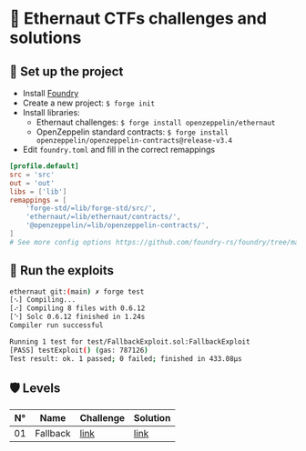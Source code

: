 # 🔐 Ethernaut CTFs challenges and solutions

## 📌 Set up the project
- Install [Foundry](https://github.com/foundry-rs/foundry#installation)
- Create a new project: `$ forge init`
- Install libraries:
    - Ethernaut challenges: `$ forge install openzeppelin/ethernaut`
    - OpenZeppelin standard contracts: `$ forge install openzeppelin/openzeppelin-contracts@release-v3.4`
- Edit `foundry.toml` and fill in the correct remappings
```toml
[profile.default]
src = 'src'
out = 'out'
libs = ['lib']
remappings = [
    'forge-std/=lib/forge-std/src/',
    'ethernaut/=lib/ethernaut/contracts/',
    '@openzeppelin/=lib/openzeppelin-contracts/',
]
# See more config options https://github.com/foundry-rs/foundry/tree/master/config
```

## 🧪 Run the exploits
```sh
ethernaut git:(main) ✗ forge test                                                      
[⠢] Compiling...
[⠔] Compiling 8 files with 0.6.12
[⠑] Solc 0.6.12 finished in 1.24s
Compiler run successful

Running 1 test for test/FallbackExploit.sol:FallbackExploit
[PASS] testExploit() (gas: 787126)
Test result: ok. 1 passed; 0 failed; finished in 433.08µs
```

## 🛡 Levels

| N° | Name | Challenge | Solution |
| -- | ---- | --------- | -------- |
| 01 | Fallback | [link](https://github.com/OpenZeppelin/ethernaut/blob/master/contracts/contracts/levels/Fallback.sol) | [link](https://github.com/leovct/ethernaut/tree/main/test/FallbackExploit.sol) |
